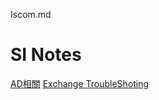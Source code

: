 Iscom.md
# SI Notes
[AD相關][123]
[Exchange TroubleShoting][456]



[123]:https://github.com/NickWang1006/MarkDown/edit/main/AD&#160TroubleShoting.md/
[456]:https://github.com/NickWang1006/MarkDown/edit/main/Exchange&#160TroubleShoting.md/



